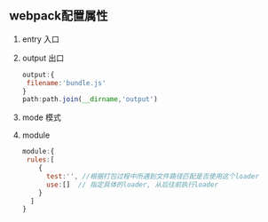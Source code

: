 ## webpack配置属性

1. entry 入口

2. output 出口

   ```javascript
   output:{
   	filename:'bundle.js'
   }
   path:path.join(__dirname,'output')
   ```

   

3. mode 模式

4. module

   ```javascript
   module:{
   	rules:[
       {
         test:'', //根据打包过程中所遇到文件路径匹配是否使用这个loader
         use:[]  // 指定具体的loader, 从后往前执行loader
       }
     ]
   }
   ```

   